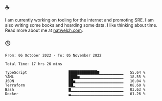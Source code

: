 ### ☕

I am currently working on tooling for the internet and promoting SRE. I am also writing some books and hoarding some data. I like thinking about time. Read more about me at [natwelch.com](https://natwelch.com).

### 🕒

<!--START_SECTION:waka-->

```text
From: 06 October 2022 - To: 05 November 2022

Total Time: 17 hrs 26 mins

TypeScript                   █████████████▇▁▁▁▁▁▁▁▁▁▁▁   55.64 %
YAML                         ████▅▁▁▁▁▁▁▁▁▁▁▁▁▁▁▁▁▁▁▁▁   18.55 %
JSON                         ██▅▁▁▁▁▁▁▁▁▁▁▁▁▁▁▁▁▁▁▁▁▁▁   10.04 %
Terraform                    ██▂▁▁▁▁▁▁▁▁▁▁▁▁▁▁▁▁▁▁▁▁▁▁   08.60 %
Bash                         ▇▁▁▁▁▁▁▁▁▁▁▁▁▁▁▁▁▁▁▁▁▁▁▁▁   03.63 %
Docker                       ▃▁▁▁▁▁▁▁▁▁▁▁▁▁▁▁▁▁▁▁▁▁▁▁▁   01.26 %
```

<!--END_SECTION:waka-->
